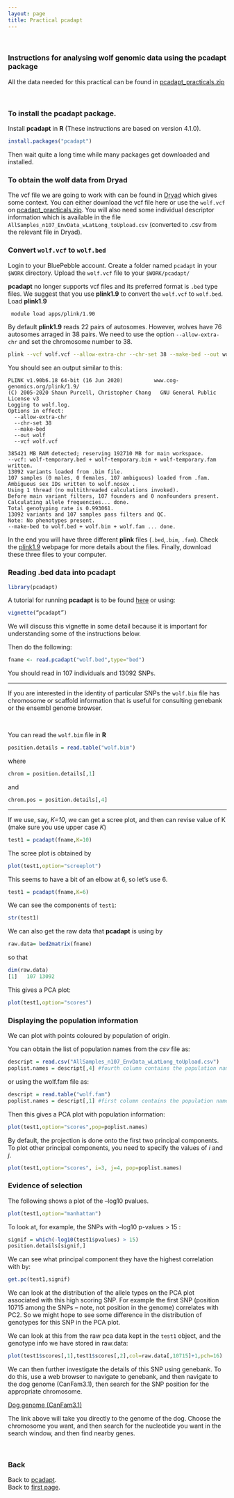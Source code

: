 ```yaml
---
layout: page
title: Practical pcadapt
---
```


<br/>

### Instructions for analysing wolf genomic data using the pcadapt package
All the data needed for this practical can be found in [pcadapt_practicals.zip](../data/pcadapt_practicals.zip)

<br/>

### To install the pcadapt package.

Install **pcadapt** in **R** (These instructions are based on version 4.1.0).

```R
install.packages("pcadapt")
```
Then wait quite a long time while many packages get downloaded and installed.


### To obtain the wolf data from Dryad

The vcf file we are going to work with can be found in [Dryad](https://datadryad.org/resource/doi:10.5061/dryad.c9b25)
which gives some context. You can either download the vcf file here or use the `wolf.vcf` on [pcadapt_practicals.zip](../data/pcadapt_practicals.zip). You will also need some individual descriptor information which is available in the file ``AllSamples_n107_EnvData_wLatLong_toUpload.csv`` (converted to .csv from the relevant file in Dryad). 
 

### Convert ``wolf.vcf`` to ``wolf.bed``
Login to your BluePebble account. Create a folder named ``pcadapt`` in your ``$WORK`` directory. Upload the `wolf.vcf` file to your ``$WORK/pcadapt/``

**pcadapt** no longer supports vcf files and its preferred format is ``.bed`` type files. We suggest that you use  **plink1.9** to convert the ``wolf.vcf`` to ``wolf.bed``.
Load  **plink1.9**

```sh
 module load apps/plink/1.90
```

By default **plink1.9** reads 22 pairs of autosomes. However, wolves have 76 autosomes arraged in 38 pairs. We need to use the option `--allow-extra-chr` and set the chromosome number to 38.

```sh
plink --vcf wolf.vcf --allow-extra-chr --chr-set 38 --make-bed --out wolf
```

You should see an output similar to this:


```console
PLINK v1.90b6.18 64-bit (16 Jun 2020)          www.cog-genomics.org/plink/1.9/
(C) 2005-2020 Shaun Purcell, Christopher Chang   GNU General Public License v3
Logging to wolf.log.
Options in effect:
  --allow-extra-chr
  --chr-set 38
  --make-bed
  --out wolf
  --vcf wolf.vcf

385421 MB RAM detected; reserving 192710 MB for main workspace.
--vcf: wolf-temporary.bed + wolf-temporary.bim + wolf-temporary.fam written.
13092 variants loaded from .bim file.
107 samples (0 males, 0 females, 107 ambiguous) loaded from .fam.
Ambiguous sex IDs written to wolf.nosex .
Using 1 thread (no multithreaded calculations invoked).
Before main variant filters, 107 founders and 0 nonfounders present.
Calculating allele frequencies... done.
Total genotyping rate is 0.993061.
13092 variants and 107 samples pass filters and QC.
Note: No phenotypes present.
--make-bed to wolf.bed + wolf.bim + wolf.fam ... done.

```

In the end you will have three different **plink** files (```.bed```,```.bim```, ```.fam```). Check the [plink1.9](https://www.cog-genomics.org/plink/1.9/formats) webpage for more details about the files. Finally, download these three files to your computer.


### Reading .bed data into pcadapt 
```R
library(pcadapt)
```

A tutorial for running **pcadapt** is to be found  [here](https://bcm-uga.github.io/pcadapt/articles/pcadapt.html) or using:
```R
vignette(“pcadapt”)
```
We will discuss this vignette in some detail because it is important for understanding some of the instructions below.
<br/>

Then do the following:

```R
fname <- read.pcadapt("wolf.bed",type="bed")
```
You should read in 107 individuals and 13092 SNPs.

>
----------------------------------------------------------


If you are interested in the identity of particular SNPs the `wolf.bim` file has chromosome or scaffold information that is useful for consulting genebank or the ensembl genome browser.

<br/>

 You can read the `wolf.bim` file  in **R**

```R
position.details = read.table("wolf.bim")
```

where
```R
chrom = position.details[,1]
```
and
```R
chrom.pos = position.details[,4]
```
-----------------------------------------------------------



If we use, say, *K=10*, we can get a scree plot, and then can revise value of K (make sure you use upper case *K*)
```R
test1 = pcadapt(fname,K=10)
```
The scree plot is obtained by
```R
plot(test1,option="screeplot")
```
This seems to have a bit of an elbow at 6, so let’s use 6.

```R
test1 = pcadapt(fname,K=6)
```
We can see the components of ``test1``:
```R
str(test1)
```
We can also get the raw data that **pcadapt** is using by
```R
raw.data= bed2matrix(fname)
```
so that
```R
dim(raw.data)
[1]   107 13092
```
This gives a PCA plot:
```R
plot(test1,option="scores")
```

### Displaying the population information

We can plot with points coloured by population of origin.

You can obtain the list of population names from the *csv* file as:
```R
descript = read.csv("AllSamples_n107_EnvData_wLatLong_toUpload.csv")
poplist.names = descript[,4] #fourth column contains the population names
```
or using the wolf.fam file as:
```R
descript = read.table("wolf.fam")
poplist.names = descript[,1] #first column contains the population names
```
Then this gives a PCA plot with population information:
```R
plot(test1,option="scores",pop=poplist.names)
```

By default, the projection is done onto the first two principal components. To plot other principal components, you need to specify the values of *i* and *j*.

```R
plot(test1,option="scores", i=3, j=4, pop=poplist.names)
```


### Evidence of selection

The following shows a plot of the –log10 pvalues.
```R
plot(test1,option="manhattan")
```

To look at, for example, the  SNPs with –log10 p-values > 15 :
```R
signif = which(-log10(test1$pvalues) > 15)
position.details[signif,]
```
We can see what principal component they have the highest correlation with by:
```R
get.pc(test1,signif)
```

We can look at the distribution of the allele types on the PCA plot associated with this high scoring SNP.
For example the first SNP (position 10715 among the SNPs – note, not position in the genome) correlates with PC2. So we might hope to see some difference in the distribution of genotypes for this SNP in the PCA plot.

We can look at this from the raw pca data kept in the ``test1`` object, and the genotype info we have stored in raw.data:
```R
plot(test1$scores[,1],test1$scores[,2],col=raw.data[,10715]+1,pch=16)
```
We can then further investigate the details of this SNP using genebank. To do this, use a web browser to navigate to genebank, and then navigate to the dog genome (CanFam3.1), then search for the SNP position for the appropriate chromosome.

[Dog genome (CanFam3.1)](https://www.ncbi.nlm.nih.gov/genome/gdv/browser/?context=genome&acc=GCF_000002285.3)

The link above will take you directly to the genome of the dog. Choose the chromosome you want, and then search for the nucleotide you want in the search window, and then find nearby genes.



<br/>

### Back

Back to [pcadapt](./PCadapt.md).   
Back to [first page](../index.md).

